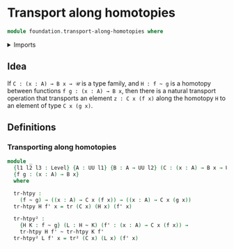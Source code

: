 # Transport along homotopies

```agda
module foundation.transport-along-homotopies where
```

<details><summary>Imports</summary>

```agda
open import foundation.universe-levels

open import foundation-core.homotopies
open import foundation-core.transport
```

</details>

## Idea

If `C : (x : A) → B x → 𝒰` is a type family, and `H : f ~ g` is a homotopy between functions `f g : (x : A) → B x`, then there is a natural transport operation that transports an element `z : C x (f x)` along the homotopy `H` to an element of type `C x (g x)`.

## Definitions

### Transporting along homotopies

```agda
module _
  {l1 l2 l3 : Level} {A : UU l1} {B : A → UU l2} (C : (x : A) → B x → UU l3)
  {f g : (x : A) → B x}
  where

  tr-htpy :
    (f ~ g) → ((x : A) → C x (f x)) → ((x : A) → C x (g x))
  tr-htpy H f' x = tr (C x) (H x) (f' x)

  tr-htpy² :
    {H K : f ~ g} (L : H ~ K) (f' : (x : A) → C x (f x)) →
    tr-htpy H f' ~ tr-htpy K f'
  tr-htpy² L f' x = tr² (C x) (L x) (f' x)
```

